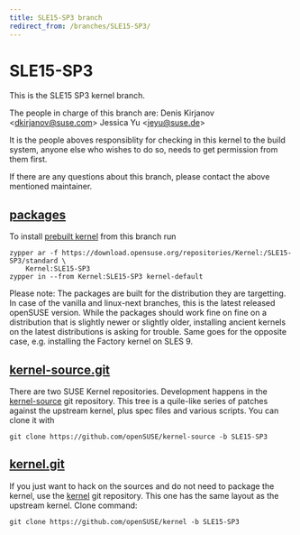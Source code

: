 ```yaml
---
title: SLE15-SP3 branch
redirect_from: /branches/SLE15-SP3/
---
```

# SLE15-SP3
This is the SLE15 SP3 kernel branch.

The people in charge of this branch are:
Denis Kirjanov <[dkirjanov@suse.com](mailto:dkirjanov@suse.com?subject=SLE15-SP3%20branch)>
Jessica Yu <[jeyu@suse.de](mailto:jeyu@suse.de?subject=SLE15-SP3%20branch)>

It is the people aboves responsiblity for checking in this kernel to
the build system, anyone else who wishes to do so, needs to get
permission from them first.

If there are any questions about this branch, please contact the above
mentioned maintainer.


## [packages](https://download.opensuse.org/repositories/Kernel:/SLE15-SP3)
To install
[prebuilt kernel](https://download.opensuse.org/repositories/Kernel:/SLE15-SP3)
from this branch run

```
zypper ar -f https://download.opensuse.org/repositories/Kernel:/SLE15-SP3/standard \
    Kernel:SLE15-SP3
zypper in --from Kernel:SLE15-SP3 kernel-default
```

Please note: The packages are built for the distribution they are
targetting. In case of the vanilla and linux-next branches, this is the
latest released openSUSE version. While the packages should work fine on
fine on a distribution that is slightly newer or slightly older,
installing ancient kernels on the latest distributions is asking for
trouble. Same goes for the opposite case, e.g. installing the Factory
kernel on SLES 9.

## [kernel-source.git](https://github.com/openSUSE/kernel-source/tree/SLE15-SP3)
There are two SUSE Kernel repositories. Development happens in the
[kernel-source](https://github.com/openSUSE/kernel-source/tree/SLE15-SP3)
git repository. This tree is a quile-like series of patches against the
upstream kernel, plus spec files and various scripts. You can clone it
with

```
git clone https://github.com/openSUSE/kernel-source -b SLE15-SP3
```

## [kernel.git](https://github.com/openSUSE/kernel/tree/SLE15-SP3)
If you just want to hack on the sources and do not need to package the
kernel, use the [kernel](https://github.com/openSUSE/kernel/tree/SLE15-SP3)
git repository. This one has the same layout as the upstream kernel. Clone
command:

```
git clone https://github.com/openSUSE/kernel -b SLE15-SP3
```


